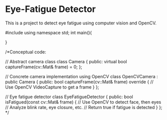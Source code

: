 # Eye-Fatigue Detector

This is a project to detect eye fatigue using computer vision and OpenCV.


#include<iostream>
using namespace std;
int main(){
    
}

/*Conceptual code:

// Abstract camera class
class Camera {
public:
    virtual bool captureFrame(cv::Mat& frame) = 0;
};

// Concrete camera implementation using OpenCV
class OpenCVCamera : public Camera {
public:
    bool captureFrame(cv::Mat& frame) override {
        // Use OpenCV VideoCapture to get a frame
    }
};

// Eye fatigue detector
class EyeFatigueDetector {
public:
    bool isFatigued(const cv::Mat& frame) {
        // Use OpenCV to detect face, then eyes
        // Analyze blink rate, eye closure, etc.
        // Return true if fatigue is detected
    }
}; */